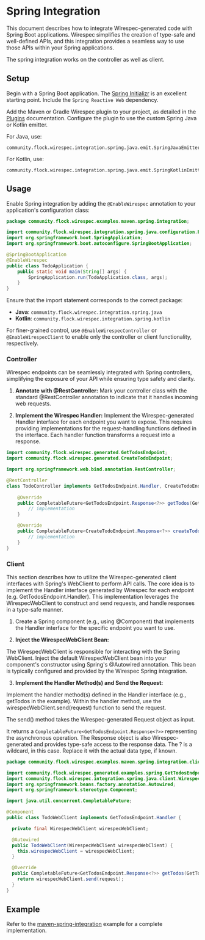 # Spring Integration

This document describes how to integrate Wirespec-generated code with Spring Boot applications.  Wirespec simplifies the creation of type-safe and well-defined APIs, and this integration provides a seamless way to use those APIs within your Spring applications.

The spring integration works on the controller as well as client.

## Setup

Begin with a Spring Boot application. The [Spring Initializr](https://start.spring.io/) is an excellent starting point. Include the `Spring Reactive Web` dependency.

Add the Maven or Gradle Wirespec plugin to your project, as detailed in the [Plugins](/docs/plugins) documentation.  Configure the plugin to use the custom Spring Java or Kotlin emitter.

For Java, use: 

```
community.flock.wirespec.integration.spring.java.emit.SpringJavaEmitter
```

For Kotlin, use:

```
community.flock.wirespec.integration.spring.java.emit.SpringKotlinEmitter
```

## Usage

Enable Spring integration by adding the `@EnableWirespec` annotation to your application's configuration class:


```java
package community.flock.wirespec.examples.maven.spring.integration;

import community.flock.wirespec.integration.spring.java.configuration.EnableWirespec;
import org.springframework.boot.SpringApplication;
import org.springframework.boot.autoconfigure.SpringBootApplication;

@SpringBootApplication
@EnableWirespec
public class TodoApplication {
    public static void main(String[] args) {
        SpringApplication.run(TodoApplication.class, args);
    }
}
```

Ensure that the import statement corresponds to the correct package:

*   **Java**: `community.flock.wirespec.integration.spring.java`
*   **Kotlin**: `community.flock.wirespec.integration.spring.kotlin`

For finer-grained control, use `@EnableWirespecController` or `@EnableWirespecClient` to enable only the controller or client functionality, respectively.

### Controller

Wirespec endpoints can be seamlessly integrated with Spring controllers, simplifying the exposure of your API while ensuring type safety and clarity.

1. **Annotate with @RestController:** Mark your controller class with the standard @RestController annotation to indicate that it handles incoming web requests.

2. **Implement the Wirespec Handler:** Implement the Wirespec-generated Handler interface for each endpoint you want to expose. This requires providing implementations for the request-handling functions defined in the interface. Each handler function transforms a request into a response.

```java
import community.flock.wirespec.generated.GetTodosEndpoint;
import community.flock.wirespec.generated.CreateTodoEndpoint;

import org.springframework.web.bind.annotation.RestController;

@RestController
class TodoController implements GetTodosEndpoint.Handler, CreateTodoEndpoint.Handler {
    
    @Override
    public CompletableFuture<GetTodosEndpoint.Response<?>> getTodos(GetTodosEndpoint.Request request) {
        // implementation
    }

    @Override
    public CompletableFuture<CreateTodoEndpoint.Response<?>> createTodo(CreateTodoEndpoint.Request request) {
        // implementation
    }
}
```

### Client

This section describes how to utilize the Wirespec-generated client interfaces with Spring's WebClient to perform API calls. The core idea is to implement the Handler interface generated by Wirespec for each endpoint (e.g. GetTodosEndpoint.Handler). This implementation leverages the WirespecWebClient to construct and send requests, and handle responses in a type-safe manner.

1. Create a Spring component (e.g., using @Component) that implements the Handler interface for the specific endpoint you want to use.

2. **Inject the WirespecWebClient Bean:** 

The WirespecWebClient is responsible for interacting with the Spring WebClient. Inject the default WirespecWebClient bean into your component's constructor using Spring's @Autowired annotation. This bean is typically configured and provided by the Wirespec Spring integration.

3. **Implement the Handler Method(s) and Send the Request:**

Implement the handler method(s) defined in the Handler interface (e.g., getTodos in the example). Within the handler method, use the wirespecWebClient.send(request) function to send the request.

The send() method takes the Wirespec-generated Request object as input.

It returns a `CompletableFuture<GetTodosEndpoint.Response<?>>` representing the asynchronous operation. The Response object is also Wirespec-generated and provides type-safe access to the response data. The ? is a wildcard, in this case. Replace it with the actual data type, if known.

```java
package community.flock.wirespec.examples.maven.spring.integration.client;

import community.flock.wirespec.generated.examples.spring.GetTodosEndpoint;
import community.flock.wirespec.integration.spring.java.client.WirespecWebClient;
import org.springframework.beans.factory.annotation.Autowired;
import org.springframework.stereotype.Component;

import java.util.concurrent.CompletableFuture;

@Component
public class TodoWebClient implements GetTodosEndpoint.Handler {

  private final WirespecWebClient wirespecWebClient;

  @Autowired
  public TodoWebClient(WirespecWebClient wirespecWebClient) {
    this.wirespecWebClient = wirespecWebClient;
  }

  @Override
  public CompletableFuture<GetTodosEndpoint.Response<?>> getTodos(GetTodosEndpoint.Request request) {
    return wirespecWebClient.send(request);
  }
}
```

## Example

Refer to the [maven-spring-integration](https://github.com/flock-community/wirespec/tree/master/examples/maven-spring-integration) example for a complete implementation.




